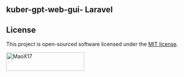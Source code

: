 ## kuber-gpt-web-gui- Laravel

## License

This project is open-sourced software licensed under the [MIT license](https://opensource.org/licenses/MIT).

<p><a href="https://www.buymeacoffee.com/tvup"> <img align="left" src="https://cdn.buymeacoffee.com/buttons/v2/default-yellow.png" height="50" width="210" alt="MaoX17" /></a></p><br><br>
